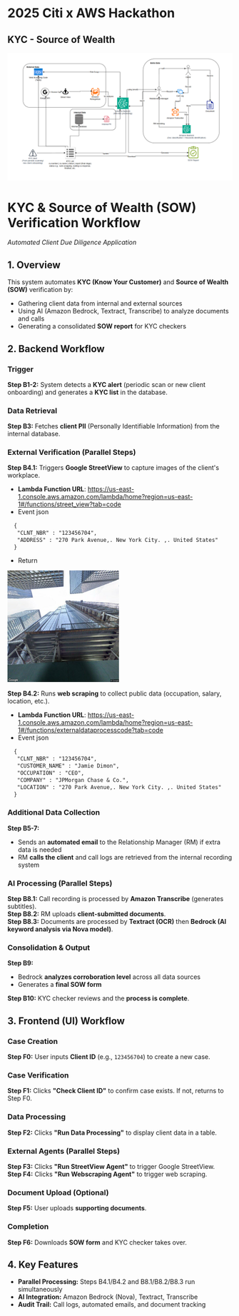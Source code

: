 # 2025 Citi x AWS Hackathon  
## KYC - Source of Wealth  

![work flow](./architectural_design.png)

# KYC & Source of Wealth (SOW) Verification Workflow
*Automated Client Due Diligence Application*

## 1. Overview
This system automates **KYC (Know Your Customer)** and **Source of Wealth (SOW)** verification by:
- Gathering client data from internal and external sources
- Using AI (Amazon Bedrock, Textract, Transcribe) to analyze documents and calls
- Generating a consolidated **SOW report** for KYC checkers

## 2. Backend Workflow

### Trigger
**Step B1-2:** System detects a **KYC alert** (periodic scan or new client onboarding) and generates a **KYC list** in the database.

### Data Retrieval
**Step B3:** Fetches **client PII** (Personally Identifiable Information) from the internal database.

### External Verification (Parallel Steps)
**Step B4.1:** Triggers **Google StreetView** to capture images of the client's workplace.  
* **Lambda Function URL**: <https://us-east-1.console.aws.amazon.com/lambda/home?region=us-east-1#/functions/street_view?tab=code>
* Event json
```
  {  
   "CLNT_NBR" : "123456704",  
   "ADDRESS" : "270 Park Avenue,. New York City. ,. United States"  
  }
```
* Return  
<img src="./backend/lambda/google_street_view/gsv_0.jpg" width="250" height="250" />

**Step B4.2:** Runs **web scraping** to collect public data (occupation, salary, location, etc.).
* **Lambda Function URL**: <https://us-east-1.console.aws.amazon.com/lambda/home?region=us-east-1#/functions/externaldataprocesscode?tab=code>
* Event json
```
  {
   "CLNT_NBR" : "123456704",
   "CUSTOMER_NAME" : "Jamie Dimon",
   "OCCUPATION" : "CEO",
   "COMPANY" : "JPMorgan Chase & Co.",
   "LOCATION" : "270 Park Avenue,. New York City. ,. United States"
  }
```
### Additional Data Collection
**Step B5-7:**
- Sends an **automated email** to the Relationship Manager (RM) if extra data is needed
- RM **calls the client** and call logs are retrieved from the internal recording system

### AI Processing (Parallel Steps)
**Step B8.1:** Call recording is processed by **Amazon Transcribe** (generates subtitles).  
**Step B8.2:** RM uploads **client-submitted documents**.  
**Step B8.3:** Documents are processed by **Textract (OCR)** then **Bedrock (AI keyword analysis via Nova model)**.

### Consolidation & Output
**Step B9:**
- Bedrock **analyzes corroboration level** across all data sources
- Generates a **final SOW form**

**Step B10:** KYC checker reviews and the **process is complete**.

## 3. Frontend (UI) Workflow

### Case Creation
**Step F0:** User inputs **Client ID** (e.g., `123456704`) to create a new case.

### Case Verification
**Step F1:** Clicks **"Check Client ID"** to confirm case exists. If not, returns to Step F0.

### Data Processing
**Step F2:** Clicks **"Run Data Processing"** to display client data in a table.

### External Agents (Parallel Steps)
**Step F3:** Clicks **"Run StreetView Agent"** to trigger Google StreetView.  
**Step F4:** Clicks **"Run Webscraping Agent"** to trigger web scraping.

### Document Upload (Optional)
**Step F5:** User uploads **supporting documents**.

### Completion
**Step F6:** Downloads **SOW form** and KYC checker takes over.

## 4. Key Features
- **Parallel Processing:** Steps B4.1/B4.2 and B8.1/B8.2/B8.3 run simultaneously
- **AI Integration:** Amazon Bedrock (Nova), Textract, Transcribe
- **Audit Trail:** Call logs, automated emails, and document tracking
